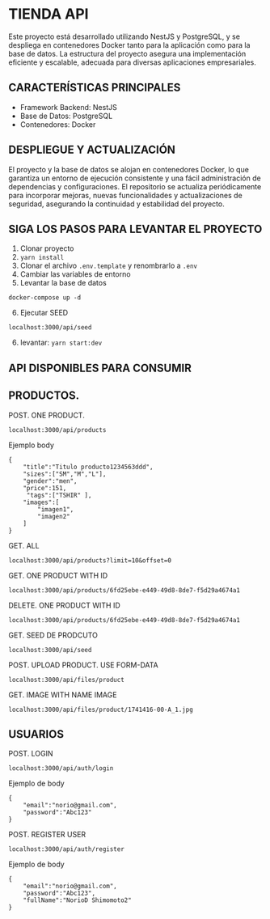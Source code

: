 # TIENDA API

Este proyecto está desarrollado utilizando NestJS y PostgreSQL, y se despliega en contenedores Docker tanto para la aplicación como para la base de datos. La estructura del proyecto asegura una implementación eficiente y escalable, adecuada para diversas aplicaciones empresariales.

## CARACTERÍSTICAS PRINCIPALES

- Framework Backend: NestJS
- Base de Datos: PostgreSQL
- Contenedores: Docker

## DESPLIEGUE Y ACTUALIZACIÓN

El proyecto y la base de datos se alojan en contenedores Docker, lo que garantiza un entorno de ejecución consistente y una fácil administración de dependencias y configuraciones. El repositorio se actualiza periódicamente para incorporar mejoras, nuevas funcionalidades y actualizaciones de seguridad, asegurando la continuidad y estabilidad del proyecto.

## SIGA LOS PASOS PARA LEVANTAR EL PROYECTO

1. Clonar proyecto
2. `yarn install`
3. Clonar el archivo `.env.template` y renombrarlo a `.env`
4. Cambiar las variables de entorno
5. Levantar la base de datos

```
docker-compose up -d
```

6. Ejecutar SEED

```
localhost:3000/api/seed
```

6. levantar: `yarn start:dev`

## API DISPONIBLES PARA CONSUMIR

## PRODUCTOS.

POST. ONE PRODUCT.

```
localhost:3000/api/products
```

Ejemplo body

```
{
    "title":"Titulo producto1234563ddd",
    "sizes":["SM","M","L"],
    "gender":"men",
    "price":151,
     "tags":["TSHIR" ],
    "images":[
        "imagen1",
        "imagen2"
    ]
}
```

GET. ALL

```
localhost:3000/api/products?limit=10&offset=0
```

GET. ONE PRODUCT WITH ID

```
localhost:3000/api/products/6fd25ebe-e449-49d8-8de7-f5d29a4674a1
```

DELETE. ONE PRODUCT WITH ID

```
localhost:3000/api/products/6fd25ebe-e449-49d8-8de7-f5d29a4674a1
```

GET. SEED DE PRODCUTO

```
localhost:3000/api/seed
```

POST. UPLOAD PRODUCT. USE FORM-DATA

```
localhost:3000/api/files/product
```

GET. IMAGE WITH NAME IMAGE

```
localhost:3000/api/files/product/1741416-00-A_1.jpg
```

## USUARIOS

POST. LOGIN

```
localhost:3000/api/auth/login
```

Ejemplo de body

```
{
    "email":"norio@gmail.com",
    "password":"Abc123"
}
```

POST. REGISTER USER

```
localhost:3000/api/auth/register
```

Ejemplo de body

```
{
    "email":"norio@gmail.com",
    "password":"Abc123",
    "fullName":"NorioD Shimomoto2"
}
```
